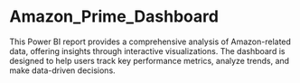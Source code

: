 # Amazon_Prime_Dashboard
This Power BI report provides a comprehensive analysis of Amazon-related data, offering insights through interactive visualizations. The dashboard is designed to help users track key performance metrics, analyze trends, and make data-driven decisions.
